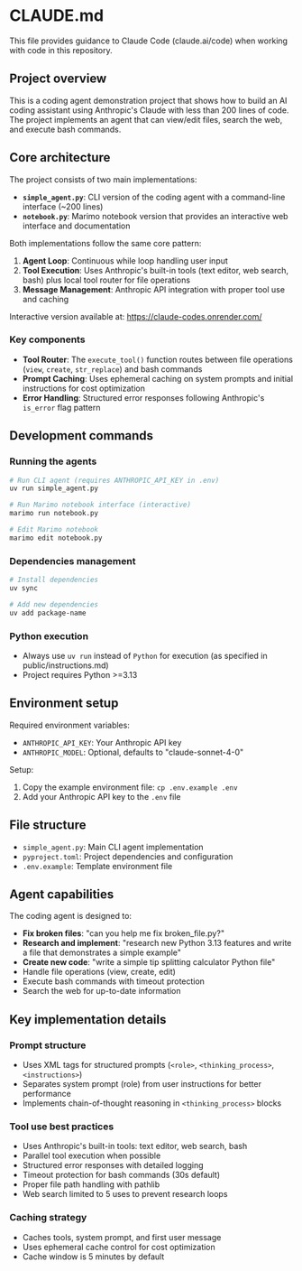 # CLAUDE.md

This file provides guidance to Claude Code (claude.ai/code) when working with code in this repository.

## Project overview

This is a coding agent demonstration project that shows how to build an AI coding assistant using Anthropic's Claude with less than 200 lines of code. The project implements an agent that can view/edit files, search the web, and execute bash commands.

## Core architecture

The project consists of two main implementations:

- **`simple_agent.py`**: CLI version of the coding agent with a command-line interface (~200 lines)
- **`notebook.py`**: Marimo notebook version that provides an interactive web interface and documentation

Both implementations follow the same core pattern:
1. **Agent Loop**: Continuous while loop handling user input
2. **Tool Execution**: Uses Anthropic's built-in tools (text editor, web search, bash) plus local tool router for file operations
3. **Message Management**: Anthropic API integration with proper tool use and caching

Interactive version available at: https://claude-codes.onrender.com/

### Key components

- **Tool Router**: The `execute_tool()` function routes between file operations (`view`, `create`, `str_replace`) and bash commands
- **Prompt Caching**: Uses ephemeral caching on system prompts and initial instructions for cost optimization
- **Error Handling**: Structured error responses following Anthropic's `is_error` flag pattern

## Development commands

### Running the agents
```bash
# Run CLI agent (requires ANTHROPIC_API_KEY in .env)
uv run simple_agent.py

# Run Marimo notebook interface (interactive)
marimo run notebook.py

# Edit Marimo notebook
marimo edit notebook.py
```

### Dependencies management
```bash
# Install dependencies
uv sync

# Add new dependencies
uv add package-name
```

### Python execution
- Always use `uv run` instead of `Python` for execution (as specified in public/instructions.md)
- Project requires Python >=3.13

## Environment setup

Required environment variables:
- `ANTHROPIC_API_KEY`: Your Anthropic API key
- `ANTHROPIC_MODEL`: Optional, defaults to "claude-sonnet-4-0"

Setup:
1. Copy the example environment file: `cp .env.example .env`
2. Add your Anthropic API key to the `.env` file

## File structure

- `simple_agent.py`: Main CLI agent implementation
- `pyproject.toml`: Project dependencies and configuration
- `.env.example`: Template environment file

## Agent capabilities

The coding agent is designed to:
- **Fix broken files**: "can you help me fix broken_file.py?"
- **Research and implement**: "research new Python 3.13 features and write a file that demonstrates a simple example"
- **Create new code**: "write a simple tip splitting calculator Python file"
- Handle file operations (view, create, edit)
- Execute bash commands with timeout protection
- Search the web for up-to-date information

## Key implementation details

### Prompt structure
- Uses XML tags for structured prompts (`<role>`, `<thinking_process>`, `<instructions>`)
- Separates system prompt (role) from user instructions for better performance
- Implements chain-of-thought reasoning in `<thinking_process>` blocks

### Tool use best practices
- Uses Anthropic's built-in tools: text editor, web search, bash
- Parallel tool execution when possible
- Structured error responses with detailed logging
- Timeout protection for bash commands (30s default)
- Proper file path handling with pathlib
- Web search limited to 5 uses to prevent research loops

### Caching strategy
- Caches tools, system prompt, and first user message
- Uses ephemeral cache control for cost optimization
- Cache window is 5 minutes by default